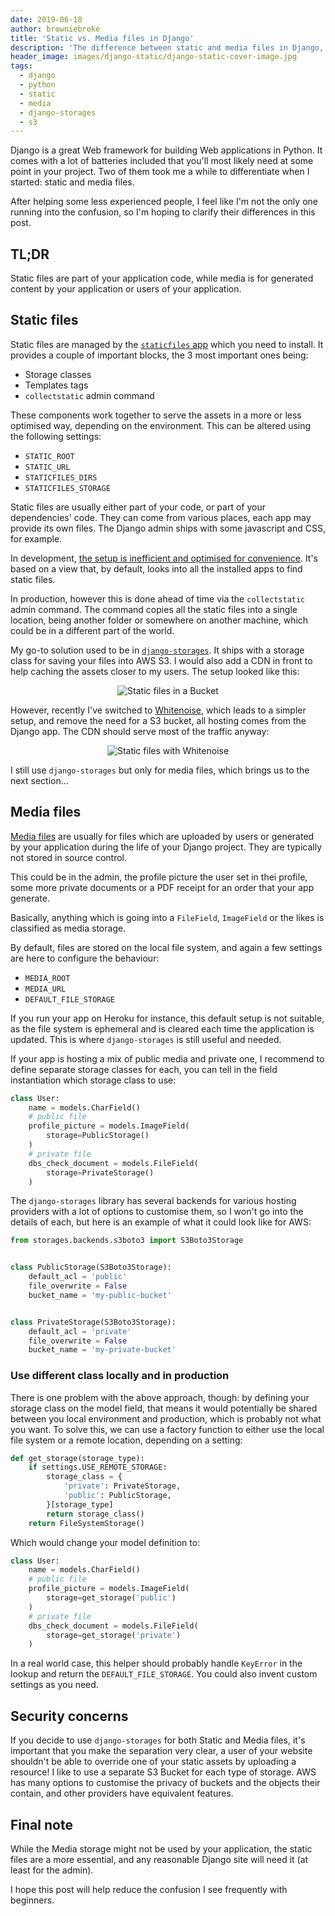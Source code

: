```yaml
---
date: 2019-06-18
author: browniebroke
title: 'Static vs. Media files in Django'
description: 'The difference between static and media files in Django, which are often confused by beginners.'
header_image: images/django-static/django-static-cover-image.jpg
tags:
  - django
  - python
  - static
  - media
  - django-storages
  - s3
---
```


Django is a great Web framework for building Web applications in Python. It comes with a lot of batteries included that you'll most likely need at some point in your project. Two of them took me a while to differentiate when I started: static and media files.

After helping some less experienced people, I feel like I'm not the only one running into the confusion, so I'm hoping to clarify their differences in this post.

## TL;DR

Static files are part of your application code, while media is for generated content by your application or users of your application.

## Static files

Static files are managed by the [`staticfiles` app](https://docs.djangoproject.com/en/stable/ref/contrib/staticfiles/) which you need to install. It provides a couple of important blocks, the 3 most important ones being:

- Storage classes
- Templates tags
- `collectstatic` admin command

These components work together to serve the assets in a more or less optimised way, depending on the environment. This can be altered using the following settings:

- `STATIC_ROOT`
- `STATIC_URL`
- `STATICFILES_DIRS`
- `STATICFILES_STORAGE`

Static files are usually either part of your code, or part of your dependencies' code. They can come from various places, each app may provide its own files. The Django admin ships with some javascript and CSS, for example.

In development, [the setup is inefficient and optimised for convenience](https://docs.djangoproject.com/en/stable/ref/contrib/staticfiles/#static-file-development-view). It's based on a view that, by default, looks into all the installed apps to find static files.

In production, however this is done ahead of time via the `collectstatic` admin command. The command copies all the static files into a single location, being another folder or somewhere on another machine, which could be in a different part of the world.

My go-to solution used to be in [`django-storages`](https://pypi.org/project/django-storages/). It ships with a storage class for saving your files into AWS S3. I would also add a CDN in front to help caching the assets closer to my users. The setup looked like this:

<p style="text-align: center;">
  <img src="images/django-static/django-static-with-bucket.jpg" alt="Static files in a Bucket" />
</p>

However, recently I've switched to [Whitenoise](https://pypi.org/project/whitenoise/), which leads to a simpler setup, and remove the need for a S3 bucket, all hosting comes from the Django app. The CDN should serve most of the traffic anyway:

<p style="text-align: center;">
  <img src="images/django-static/django-static-with-whitenoise.jpg" alt="Static files with Whitenoise" />
</p>

I still use `django-storages` but only for media files, which brings us to the next section...

## Media files

[Media files](https://docs.djangoproject.com/en/stable/topics/files/) are usually for files which are uploaded by users or generated by your application during the life of your Django project. They are typically not stored in source control.

This could be in the admin, the profile picture the user set in thei profile, some more private documents or a PDF receipt for an order that your app generate.

Basically, anything which is going into a `FileField`, `ImageField` or the likes is classified as media storage.

By default, files are stored on the local file system, and again a few settings are here to configure the behaviour:

- `MEDIA_ROOT`
- `MEDIA_URL`
- `DEFAULT_FILE_STORAGE`

If you run your app on Heroku for instance, this default setup is not suitable, as the file system is ephemeral and is cleared each time the application is updated. This is where `django-storages` is still useful and needed.

If your app is hosting a mix of public media and private one, I recommend to define separate storage classes for each, you can tell in the field instantiation which storage class to use:

```python
class User:
    name = models.CharField()
    # public file
    profile_picture = models.ImageField(
        storage=PublicStorage()
    )
    # private file
    dbs_check_document = models.FileField(
        storage=PrivateStorage()
    )
```

The `django-storages` library has several backends for various hosting providers with a lot of options to customise them, so I won't go into the details of each, but here is an example of what it could look like for AWS:

```python
from storages.backends.s3boto3 import S3Boto3Storage


class PublicStorage(S3Boto3Storage):
    default_acl = 'public'
    file_overwrite = False
    bucket_name = 'my-public-bucket'


class PrivateStorage(S3Boto3Storage):
    default_acl = 'private'
    file_overwrite = False
    bucket_name = 'my-private-bucket'
```

### Use different class locally and in production

There is one problem with the above approach, though: by defining your storage class on the model field, that means it would potentially be shared between you local environment and production, which is probably not what you want. To solve this, we can use a factory function to either use the local file system or a remote location, depending on a setting:

```python
def get_storage(storage_type):
    if settings.USE_REMOTE_STORAGE:
        storage_class = {
            'private': PrivateStorage,
            'public': PublicStorage,
        }[storage_type]
        return storage_class()
    return FileSystemStorage()
```

Which would change your model definition to:

```python
class User:
    name = models.CharField()
    # public file
    profile_picture = models.ImageField(
        storage=get_storage('public')
    )
    # private file
    dbs_check_document = models.FileField(
        storage=get_storage('private')
    )
```

In a real world case, this helper should probably handle `KeyError` in the lookup and return the `DEFAULT_FILE_STORAGE`. You could also invent custom settings as you need.

## Security concerns

If you decide to use `django-storages` for both Static and Media files, it's important that you make the separation very clear, a user of your website shouldn't be able to override one of your static assets by uploading a resource! I like to use a separate S3 Bucket for each type of storage. AWS has many options to customise the privacy of buckets and the objects their contain, and other providers have equivalent features.

## Final note

While the Media storage might not be used by your application, the static files are a more essential, and any reasonable Django site will need it (at least for the admin).

I hope this post will help reduce the confusion I see frequently with beginners.
